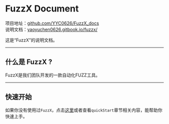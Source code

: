 # FuzzX Document

项目地址：[github.com/YYC0626/FuzzX_docs](https://github.com/YYC0626/FuzzX_docs)        
说明文档：[yaoyuchen0626.gitbook.io/fuzzx/](https://yaoyuchen0626.gitbook.io/fuzzx/)        

这是“FuzzX”的说明文档。

---

## 什么是 FuzzX ?

FuzzX是我们团队开发的一款自动化FUZZ工具。


---
 

## 快速开始

如果你没有使用过`FuzzX`，点击[这里](https://yaoyuchen0626.gitbook.io/fuzzx/get-started)或者查看`quickStart`章节相关内容，能帮助你快速上手。



